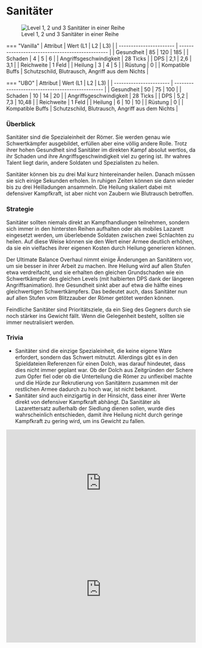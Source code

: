 # Sanitäter

<figure><img src="../../assets/Sanilineup.png" alt="Level 1, 2 und 3 Sanitäter in einer Reihe"><figcaption>Level 1, 2 und 3 Sanitäter in einer Reihe</figcaption></figure>


=== "Vanilla"
	| Attribut                | Wert (L1 \| L2 \| L3)                            |
	| ----------------------- | ------------------------------------------------ |
	| Gesundheit              | 85 \| 120 \| 185                                 |
	| Schaden                 | 4 \| 5 \| 6                                      |
	| Angriffsgeschwindigkeit | 28 Ticks                                         |
	| DPS                     | 2,1 \| 2,6 \| 3,1                                |
	| Reichweite              | 1 Feld                                           |
	| Heilung                 | 3 \| 4 \| 5                                      |
	| Rüstung                 | 0                                                |
	| Kompatible Buffs        | Schutzschild, Blutrausch, Angriff aus dem Nichts |


=== "UBO"
	| Attribut                | Wert (L1 \| L2 \| L3)                            |
	| ----------------------- | ------------------------------------------------ |
	| Gesundheit              | 50 \| 75 \| 100                                  |
	| Schaden                 | 10 \| 14 \| 20                                   |
	| Angriffsgeschwindigkeit | 28 Ticks                                         |
	| DPS                     | 5,2 \| 7,3 \| 10,48                              |
	| Reichweite              | 1 Feld                                           |
	| Heilung                 | 6 \| 10 \| 10                                    |
	| Rüstung                 | 0                                                |
	| Kompatible Buffs        | Schutzschild, Blutrausch, Angriff aus dem Nichts |



### Überblick

Sanitäter sind die Spezialeinheit der Römer. Sie werden genau wie Schwertkämpfer ausgebildet, erfüllen aber eine völlig andere Rolle. Trotz ihrer hohen Gesundheit sind Sanitäter im direkten Kampf absolut wertlos, da ihr Schaden und ihre Angriffsgeschwindigkeit viel zu gering ist. Ihr wahres Talent liegt darin, andere Soldaten und Spezialisten zu heilen.

Sanitäter können bis zu drei Mal kurz hintereinander heilen. Danach müssen sie sich einige Sekunden erholen. In ruhigen Zeiten können sie dann wieder bis zu drei Heilladungen ansammeln. Die Heilung skaliert dabei mit defensiver Kampfkraft, ist aber nicht von Zaubern wie Blutrausch betroffen.

### Strategie

Sanitäter sollten niemals direkt an Kampfhandlungen teilnehmen, sondern sich immer in den hintersten Reihen aufhalten oder als mobiles Lazarett eingesetzt werden, um überlebende Soldaten zwischen zwei Schlachten zu heilen. Auf diese Weise können sie den Wert einer Armee deutlich erhöhen, da sie ein vielfaches ihrer eigenen Kosten durch Heilung generieren können.&#x20;

Der Ultimate Balance Overhaul nimmt einige Änderungen an Sanitätern vor, um sie besser in ihrer Arbeit zu machen. Ihre Heilung wird auf allen Stufen etwa verdreifacht, und sie erhalten den gleichen Grundschaden wie ein Schwertkämpfer des gleichen Levels (mit halbierten DPS dank der längeren Angriffsanimation). Ihre Gesundheit sinkt aber auf etwa die hälfte eines gleichwertigen Schwertkämpfers. Das bedeutet auch, dass Sanitäter nun auf allen Stufen vom Blitzzauber der Römer getötet werden können.

Feindliche Sanitäter sind Prioritätsziele, da ein Sieg des Gegners durch sie noch stärker ins Gewicht fällt. Wenn die Gelegenheit besteht, sollten sie immer neutralisiert werden.

### Trivia

* Sanitäter sind die einzige Spezialeinheit, die keine eigene Ware erfordert, sondern das Schwert mitnutzt. Allerdings gibt es in den Spieldateien Referenzen für einen Dolch, was darauf hindeutet, dass dies nicht immer geplant war. Ob der Dolch aus Zeitgründen der Schere zum Opfer fiel oder ob die Unterteilung die Römer zu unflexibel machte und die Hürde zur Rekrutierung von Sanitätern zusammen mit der restlichen Armee dadurch zu hoch war, ist nicht bekannt.
* Sanitäter sind auch einzigartig in der Hinsicht, dass einer ihrer Werte direkt von defensiver Kampfkraft abhängt. Da Sanitäter als Lazarettersatz außerhalb der Siedlung dienen sollen, wurde dies wahrscheinlich entschieden, damit ihre Heilung nicht durch geringe Kampfkraft zu gering wird, um ins Gewicht zu fallen.

<iframe style="width: 100%;aspect-ratio:16/9;" src="https://www.youtube.com/embed/nQE_4UL-QNo" frameborder="0" allowfullscreen></iframe>

<iframe style="width: 100%;aspect-ratio:16/9;" src="https://www.youtube.com/embed/sQDU8RK_WBM" frameborder="0" allowfullscreen></iframe>
